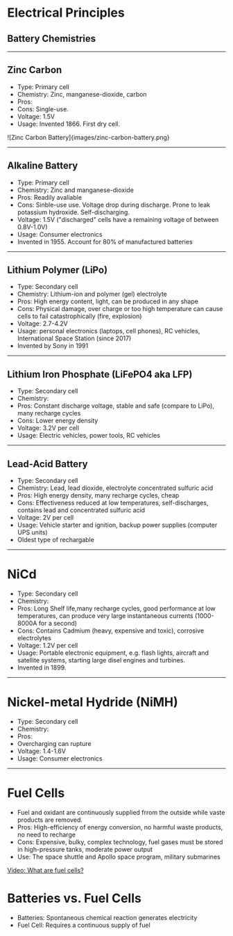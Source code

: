 # Electrical Principles
## Battery Chemistries

---

## Zinc Carbon
- Type: Primary cell
- Chemistry: Zinc, manganese-dioxide, carbon
- Pros:
- Cons: Single-use.
- Voltage: 1.5V
- Usage: Invented 1866. First dry cell.

![Zinc Carbon Battery]{images/zinc-carbon-battery.png}

---

## Alkaline Battery
- Type: Primary cell
- Chemistry: Zinc and manganese-dioxide
- Pros: Readily avaliable
- Cons: Sinble-use use. Voltage drop during discharge. Prone to leak potassium hydroxide. Self-discharging. 
- Voltage: 1.5V ("discharged" cells have a remaining voltage of between 0.8V-1.0V)
- Usage: Consumer electronics
- Invented in 1955. Account for 80% of manufactured batteries

---

## Lithium Polymer (LiPo)
- Type: Secondary cell
- Chemistry: Lithium-ion and polymer (gel) electrolyte
- Pros: High energy content, light, can be produced in any shape
- Cons: Physical damage, over charge or too high temperature can cause cells to fail catastrophically (fire, explosion)
- Voltage: 2.7-4.2V
- Usage: personal electronics (laptops, cell phones), RC vehicles, International Space Station (since 2017)
- Invented by Sony in 1991

---

## Lithium Iron Phosphate (LiFePO4 aka LFP)
- Type: Secondary cell
- Chemistry:
- Pros: Constant discharge voltage, stable and safe (compare to LiPo), many recharge cycles
- Cons: Lower energy density
- Voltage: 3.2V per cell
- Usage: Electric vehicles, power tools, RC vehicles

---

## Lead-Acid Battery
- Type: Secondary cell
- Chemistry: Lead, lead dioxide, electrolyte concentrated sulfuric acid
- Pros: High energy density, many recharge cycles, cheap
- Cons: Effectiveness reduced at low temperatures, self-discharges, contains lead and concentrated sulfuric acid
- Voltage: 2V per cell
- Usage: Vehicle starter and ignition, backup power supplies (computer UPS units)
- Oldest type of rechargable

---

# NiCd
- Type: Secondary cell
- Chemistry:
- Pros: Long Shelf life,many recharge cycles, good performance at low temperatures, can produce very large instantaneous currents (1000-8000A for a second)
- Cons: Contains Cadmium (heavy, expensive and toxic), corrosive electrolytes
- Voltage: 1.2V per cell
- Usage: Portable electronic equipment, e.g. flash lights, aircraft and satellite systems, starting large disel engines and turbines.
- Invented in 1899.

---

# Nickel-metal Hydride (NiMH)
- Type: Secondary cell
- Chemistry:
- Pros:
- Overcharging can rupture
- Voltage: 1.4-1.6V
- Usage: Consumer electronics

---

# Fuel Cells
- Fuel and oxidant are continuously supplied frrom the outside while vaste products are removed.
- Pros: High-efficiency of energy conversion, no harmful waste products, no need to recharge
- Cons: Expensive, bulky, complex technology, fuel gases must be stored in high-pressure tanks, moderate power output
- Use: The space shuttle and Apollo space program, military submarines

[Video: What are fuel cells?](https://www.youtube.com/watch?v=Tk_iIzOUjTU) 

# Batteries vs. Fuel Cells
- Batteries: Spontaneous chemical reaction generates electricity
- Fuel Cell: Requires a continuous supply of fuel
